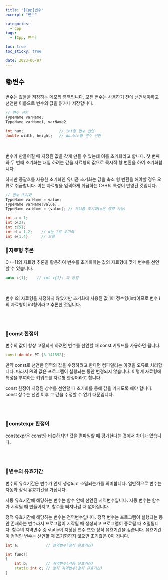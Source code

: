 ```yaml
---
title: "[Cpp]변수"
excerpt: "변수"

categories:
  - Cpp
tags:
  - [Cpp, 변수]

toc: true
toc_sticky: true

date: 2023-06-07
---
```


## 📚변수
변수는 값들을 저장하는 메모리 영역입니다. 모든 변수는 사용하기 전에 선언해야하고 선언한 이름으로 변수의 값을 읽거나 저장합니다.

```cpp
// 변수 선언
TypeName varName;
TypeName varName1, varName2;

int num;                // int형 변수 선언
double width, height;   // double형 변수 선언
```

<br>

변수가 만들어질 때 지정된 값을 갖게 만들 수 있는데 이를 초기화라고 합니다. 첫 번째와 두 번째 초기화는 대입 하려는 값을 자료형의 값으로 묵시적 형 변환을 하여 초기화합니다.

하지만 중괄호를 사용한 초기화인 유니폼 초기화는 값을 축소 형 변환을 해야할 경우 오류로 취급합니다. 이는 자료형을 엄격하게 취급하는 C++의 특성이 반영된 것입니다.

```cpp
// 변수 초기화
TypeName varName = value;
TypeName varName(value);
TypeName varName = {value}; // 유니폼 초기화(=은 생략 가능)

int a = 1;
int b(2);
int c{5};
int d = 1.2;    // d눈 1로 초기화
int e{1.4};     // 오류
```

### 📄자료형 추론
C++11의 자료형 추론을 활용하여 변수를 초기화하는 값의 자료형에 맞게 변수를 선언할 수 있습니다.

```cpp
auto i{1};    // int i{1}; 과 동일
```

<br>

변수 i의 자료형을 지정하지 않았지만 초기화에 사용된 값 1이 정수형(int)이므로 변수 i의 자료형이 int형이라고 추론한 것입니다.

<br><br>

### 📄const 한정어
변수의 값이 항상 고정되게 하려면 변수를 선언할 때 const 키워드를 사용하면 됩니다.

```cpp
const double PI {3.141592};
```

만약 const로 선언한 영역의 값을 수정하려고 한다면 컴파일러는 이것을 오류로 처리합니다. 따라서 PI의 값은 프로그램이 실행되는 동안 변경되지 않습니다. 이렇게 자료형에 특성을 부여하는 키워드를 자료형 한정어라고 합니다.

const 한정어 지정된 상수를 선언할 때 초기화를 통해 값을 가지도록 해야 합니다. const 상수는 선언 이후 그 값을 수정할 수 없기 때문입니다.

<br><br>

### 📄constexpr 한정어
constexpr은 const와 비슷하지만 값을 컴파일할 때 평가한다는 것에서 차이가 있습니다.

<br><br>

### 📄변수의 유효기간
변수의 유효기간은 변수가 언제 생성되고 소멸되는가를 의미합니다. 일반적으로 변수는 자동과 정적 유효기간을 가집니다.

자동 유효기간에 해당하는 변수는 함수 안에 선언된 지역변수입니다. 자동 변수는 함수가 시작될 때 만들어지고, 함수를 빠져나갈 때 없어집니다.

정적 유효기간에 해당하는 변수는 전역변수입니다. 정적 변수는 프로그램이 실행되는 동안 존재하는 변수라서 프로그램이 시작될 때 생성되고 프로그램이 종료될 때 소멸됩니다. 함수의 지역변수 중 static이 지정된 변수 또한 정적 유효기간을 갖습니다. 유효기간이 정적인 변수는 선언할 때 초기화하지 않으면 초기값은 0이 됩니다.

```cpp
int a;            // 전역변수(정적 유효기간)

int func()
{
    int b;        // 지역변수(자동 유효기간)
    static int c; // 정적 지역변수(정적 유효기간)
}
```

<br><br>